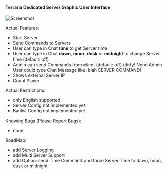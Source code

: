 ﻿#### Terraria Dedicated Server Graphic User Interface

![Screenshot](http://www.web-regensburg.de/terraria/TerrariaDS.png "Screenshot")

Actual Features: 
* Start Server
* Send Commands to Servers
* User can type in Chat **time** to get Server time
* User can type in Chat **dawn**, **noon**, **dusk** or **midnight** to change Server time (default: off)
* Admin can send Commands from client (default: off)
(dirty! None Admin User could type Chat Message like: blah <ADMINNAME> SERVER COMMAND)
* Shows external Server IP
* Count Player

Actual Restrictions: 
* only English supported
* Server Config not implemented yet
* Banlist Config not implemented yet

Knowing Bugs (Please Report Bugs): 
* none

RoadMap: 
* add Server Logging
* add Multi Server Support
* add Option: send Time Command and force Server Time to dawn, noon, dusk or midnight